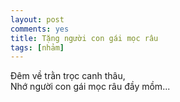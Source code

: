 ```yaml
---
layout: post
comments: yes
title: Tặng người con gái mọc râu
tags: [nhảm]
---
```


Đêm về trằn trọc canh thâu,  
Nhớ người con gái mọc râu đầy mồm...